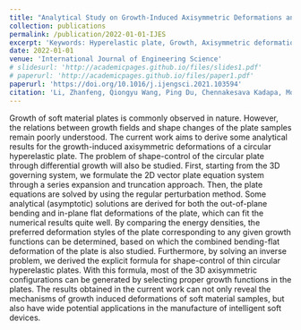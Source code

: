 ```yaml
---
title: "Analytical Study on Growth-Induced Axisymmetric Deformations and Shape-Control of Circular Hyperelastic Plates"
collection: publications
permalink: /publication/2022-01-01-IJES
excerpt: 'Keywords: Hyperelastic plate, Growth, Axisymmetric deformation, Analytical solution, Shape-control.'
date: 2022-01-01
venue: 'International Journal of Engineering Science'
# slidesurl: 'http://academicpages.github.io/files/slides1.pdf'
# paperurl: 'http://academicpages.github.io/files/paper1.pdf'
paperurl: 'https://doi.org/10.1016/j.ijengsci.2021.103594'
citation: 'Li, Zhanfeng, Qiongyu Wang, Ping Du, Chennakesava Kadapa, Mokarram Hossain, and Jiong Wang. (2022). &quot;Analytical Study on Growth-Induced Axisymmetric Deformations and Shape-Control of Circular Hyperelastic Plates.&quot; <i>International Journal of Engineering Science</i>. 170: 103594.'
---
```


Growth of soft material plates is commonly observed in nature. However, the relations between growth fields and shape changes of the plate samples remain poorly understood. The current work aims to derive some analytical results for the growth-induced axisymmetric deformations of a circular hyperelastic plate. The problem of shape-control of the circular plate through differential growth will also be studied. First, starting from the 3D governing system, we formulate the 2D vector plate equation system through a series expansion and truncation approach. Then, the plate equations are solved by using the regular perturbation method. Some analytical (asymptotic) solutions are derived for both the out-of-plane bending and in-plane flat deformations of the plate, which can fit the numerical results quite well. By comparing the energy densities, the preferred deformation styles of the plate corresponding to any given growth functions can be determined, based on which the combined bending-flat deformation of the plate is also studied. Furthermore, by solving an inverse problem, we derived the explicit formula for shape-control of thin circular hyperelastic plates. With this formula, most of the 3D axisymmetric configurations can be generated by selecting proper growth functions in the plates. The results obtained in the current work can not only reveal the mechanisms of growth induced deformations of soft material samples, but also have wide potential applications in the manufacture of intelligent soft devices.

<!-- The contents above will be part of a list of publications, if the user clicks the link for the publication than the contents of section will be rendered as a full page, allowing you to provide more information about the paper for the reader. When publications are displayed as a single page, the contents of the above "citation" field will automatically be included below this section in a smaller font. -->